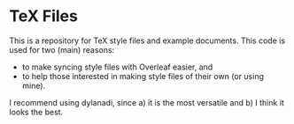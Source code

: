 # TeX Files
This is a repository for TeX style files and example documents. This code is used for two (main) reasons:
* to make syncing style files with Overleaf easier, and
* to help those interested in making style files of their own (or using mine).

I recommend using dylanadi, since a) it is the most versatile and b) I think it looks the best.
